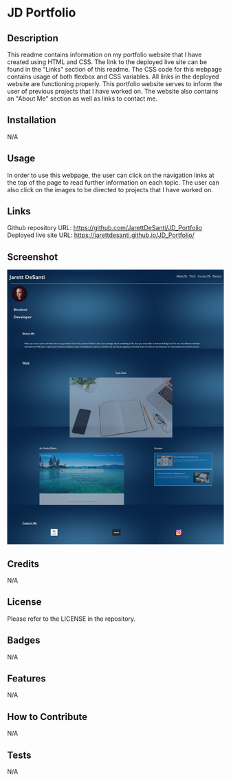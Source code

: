 # JD Portfolio

## Description

This readme contains information on my portfolio website that I have created using HTML and CSS. The link to the deployed live site can be found in the "Links" section of this readme. The CSS code for this webpage contains usage of both flexbox and CSS variables. All links in the deployed website are functioning properly. This portfolio website serves to inform the user of previous projects that I have worked on. The website also contains an "About Me" section as well as links to contact me.

## Installation

N/A

## Usage

In order to use this webpage, the user can click on the navigation links at the top of the page to read further information on each topic. The user can also click on the images to be directed to projects that I have worked on.

## Links

Github repository URL: https://github.com/JarettDeSanti/JD_Portfolio <br>
Deployed live site URL: https://jarettdesanti.github.io/JD_Portfolio/

## Screenshot

![Alt text](jarettdesanti.github.io_JD_Portfolio_.png)

## Credits

N/A

## License

Please refer to the LICENSE in the repository.

## Badges
N/A

## Features
N/A

## How to Contribute
N/A

## Tests
N/A
